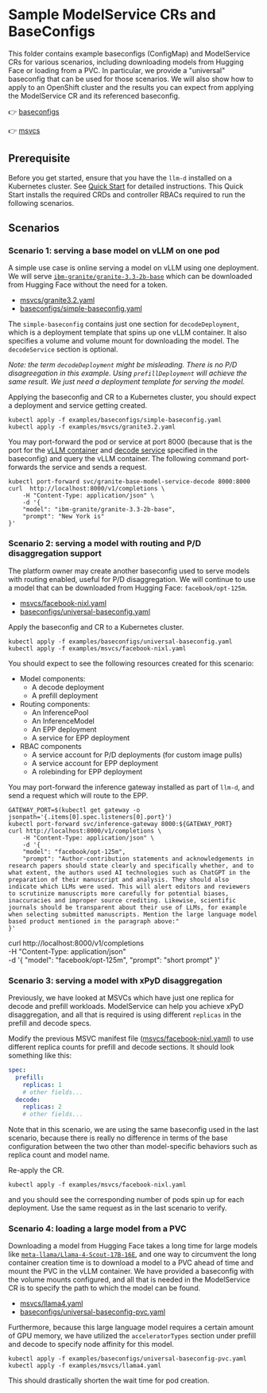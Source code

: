 # Sample ModelService CRs and BaseConfigs

This folder contains example baseconfigs (ConfigMap) and ModelService CRs for various scenarios, including downloading models from Hugging Face or loading from a PVC. In particular, we provide a "universal" baseconfig that can be used for those scenarios. We will also show how to apply to an OpenShift cluster and the results you can expect from applying the ModelService CR and its referenced baseconfig. 

👉 [baseconfigs](./baseconfigs/)

👉 [msvcs](./msvcs/)

## Prerequisite
Before you get started, ensure that you have the `llm-d` installed on a Kubernetes cluster. See [Quick Start](https://github.com/llm-d/llm-d-deployer/blob/main/quickstart/README.md) for detailed instructions. This Quick Start installs the required CRDs and controller RBACs required to run the following scenarios.

## Scenarios 

### Scenario 1: serving a base model on vLLM on one pod
A simple use case is online serving a model on vLLM using one deployment. We will serve [`ibm-granite/granite-3.3-2b-base`](https://huggingface.co/ibm-granite/granite-3.3-2b-base) which can be downloaded from Hugging Face without the need for a token.

- [msvcs/granite3.2.yaml](./msvcs/granite3.2.yaml)
- [baseconfigs/simple-baseconfig.yaml](./baseconfigs/simple-baseconfig.yaml)

The `simple-baseconfig` contains just one section for `decodeDeployment`, which is a deployment template that spins up one vLLM container. It also specifies a volume and volume mount for downloading the model. The `decodeService` section is optional.

*Note: the term `decodeDeployment` might be misleading. There is no P/D disagreegation in this example. Using `prefillDeployment` will achieve the same result. We just need a deployment template for serving the model.*

Applying the baseconfig and CR to a Kubernetes cluster, you should expect a deployment and service getting created. 

```
kubectl apply -f examples/baseconfigs/simple-baseconfig.yaml
kubectl apply -f examples/msvcs/granite3.2.yaml
```

You may port-forward the pod or service at port 8000 (because that is the port for the [vLLM container](./baseconfigs/simple-baseconfig.yaml#L30) and [decode service]((./baseconfigs/simple-baseconfig.yaml#L64)) specified in the baseconfig) and query the vLLM container. The following command port-forwards the service and sends a request.

```
kubectl port-forward svc/granite-base-model-service-decode 8000:8000
curl  http://localhost:8000/v1/completions \
    -H "Content-Type: application/json" \
    -d '{
    "model": "ibm-granite/granite-3.3-2b-base",
    "prompt": "New York is"
}'
```

### Scenario 2: serving a model with routing and P/D disaggregation support
The platform owner may create another baseconfig used to serve models with routing enabled, useful for P/D disaggregation. We will continue to use a model that can be downloaded from Hugging Face: `facebook/opt-125m`.

- [msvcs/facebook-nixl.yaml](./msvcs/facebook-nixl.yaml)
- [baseconfigs/universal-baseconfig.yaml](./baseconfigs/universal-baseconfig.yaml)

Apply the baseconfig and CR to a Kubernetes cluster.

```
kubectl apply -f examples/baseconfigs/universal-baseconfig.yaml
kubectl apply -f examples/msvcs/facebook-nixl.yaml
```

You should expect to see the following resources created for this scenario:

- Model components:
  - A decode deployment
  - A prefill deployment
- Routing components:
  - An InferencePool
  - An InferenceModel
  - An EPP deployment 
  - A service for EPP deployment
- RBAC components 
  - A service account for P/D deployments (for custom image pulls)
  - A service account for EPP deployment 
  - A rolebinding for EPP deployment 

You may port-forward the inference gateway installed as part of `llm-d`, and send a request which will route to the EPP.

<!-- TODO: fix this -->
```
GATEWAY_PORT=$(kubectl get gateway -o jsonpath='{.items[0].spec.listeners[0].port}')
kubectl port-forward svc/inference-gateway 8000:${GATEWAY_PORT}
curl http://localhost:8000/v1/completions \
    -H "Content-Type: application/json" \
    -d '{
    "model": "facebook/opt-125m",
    "prompt": "Author-contribution statements and acknowledgements in research papers should state clearly and specifically whether, and to what extent, the authors used AI technologies such as ChatGPT in the preparation of their manuscript and analysis. They should also indicate which LLMs were used. This will alert editors and reviewers to scrutinize manuscripts more carefully for potential biases, inaccuracies and improper source crediting. Likewise, scientific journals should be transparent about their use of LLMs, for example when selecting submitted manuscripts. Mention the large language model based product mentioned in the paragraph above:"
}'
```

curl http://localhost:8000/v1/completions \
    -H "Content-Type: application/json" \
    -d '{
    "model": "facebook/opt-125m",
    "prompt": "short prompt"
}'

### Scenario 3: serving a model with xPyD disaggregation
Previously, we have looked at MSVCs which have just one replica for decode and prefill workloads. ModelService can help you achieve xPyD disaggregation, and all that is required is using different `replicas` in the prefill and decode specs. 

Modify the previous MSVC manifest file ([msvcs/facebook-nixl.yaml](./msvcs/facebook-nixl.yaml)) to use different replica counts for prefill and decode sections. It should look something like this: 

```yaml
spec:
  prefill:
    replicas: 1
    # other fields...
  decode: 
    replicas: 2
    # other fields...
```

Note that in this scenario, we are using the same baseconfig used in the last scenario, because there is really no difference in terms of the base configuration between the two other than model-specific behaviors such as replica count and model name.

Re-apply the CR.

```
kubectl apply -f examples/msvcs/facebook-nixl.yaml
```

and you should see the corresponding number of pods spin up for each deployment. Use the same request as in the last scenario to verify.

### Scenario 4: loading a large model from a PVC 

<!-- We need deployer to tell us the configs for this example, and also verify-->

Downloading a model from Hugging Face takes a long time for large models like [`meta-llama/Llama-4-Scout-17B-16E`](https://huggingface.co/meta-llama/Llama-4-Scout-17B-16E), and one way to circumvent the long container creation time is to download a model to a PVC ahead of time and mount the PVC in the vLLM container. We have provided a baseconfig with the volume mounts configured, and all that is needed in the ModelService CR is to specify the path to which the model can be found.

- [msvcs/llama4.yaml](./msvcs/llama4.yaml)
- [baseconfigs/universal-baseconfig-pvc.yaml](./baseconfigs/universal-baseconfig-pvc.yaml)

Furthermore, because this large language model requires a certain amount of GPU memory, we have utilized the `acceleratorTypes` section under prefill and decode to specify node affinity for this model. 

```
kubectl apply -f examples/baseconfigs/universal-baseconfig-pvc.yaml
kubectl apply -f examples/msvcs/llama4.yaml
```

This should drastically shorten the wait time for pod creation. 